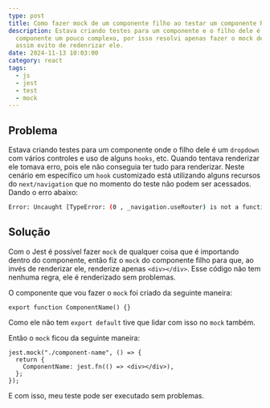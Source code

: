 ```yaml
---
type: post
title: Como fazer mock de um componente filho ao testar um componente React
description: Estava criando testes para um componente e o filho dele é um
  componente um pouco complexo, por isso resolvi apenas fazer o mock dele e
  assim evito de redenrizar ele.
date: 2024-11-13 10:03:00
category: react
tags:
  - js
  - jest
  - test
  - mock
---
```

## Problema

Estava criando testes para um componente onde o filho dele é um `dropdown` com vários controles e uso de alguns `hooks`, etc.
Quando tentava renderizar ele tomava erro, pois ele não conseguia ter tudo para renderizar.
Neste cenário em específico um `hook` customizado está utilizando alguns recursos do `next/navigation` que no momento do teste não podem ser acessados. Dando o erro abaixo:

```bash
Error: Uncaught [TypeError: (0 , _navigation.useRouter) is not a function]
``` 

## Solução

Com o Jest é possível fazer `mock` de qualquer coisa que é importando dentro do componente, então fiz o `mock` do componente filho para que, ao invés de renderizar ele, renderize apenas `<div></div>`. Esse código não tem nenhuma regra, ele é renderizado sem problemas.

O componente que vou fazer o `mock` foi criado da seguinte maneira:
```
export function ComponentName() {}
```

Como ele não tem `export default` tive que lidar com isso no `mock` também.

Então o `mock` ficou da seguinte maneira:
```
jest.mock("./component-name", () => {
  return {
    ComponentName: jest.fn(() => <div></div>),
  };
});
```

E com isso, meu teste pode ser executado sem problemas.
